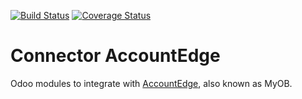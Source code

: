 [![Build Status](https://travis-ci.org/OCA/connector-accountedge.svg?branch=9.0)](https://travis-ci.org/OCA/connector-accountedge)
[![Coverage Status](https://coveralls.io/repos/OCA/connector-accountedge/badge.png?branch=9.0)](https://coveralls.io/r/OCA/connector-accountedge?branch=9.0)

Connector AccountEdge
=====================

Odoo modules to integrate with [AccountEdge](http://ca.accountedge.com), also known as MyOB.

[//]: # (addons)
[//]: # (end addons)
